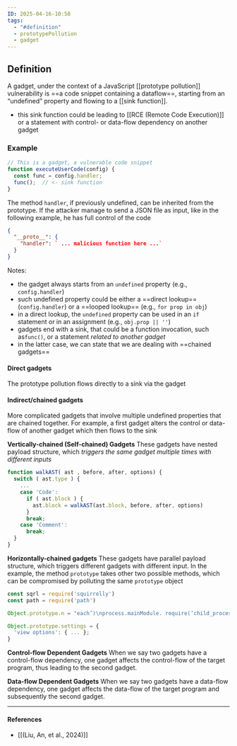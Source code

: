 ```yaml
---
ID: 2025-04-16-10:58
tags:
  - "#definition"
  - prototypePollution
  - gadget
---
```

## Definition

A gadget, under the context of a JavaScript [[prototype pollution]] vulnerability is ==a code snippet containing a dataflow==, starting from an “undefined” property and flowing to a [[sink function]]. 
- this sink function could be leading to [[RCE (Remote Code Execution)]]  or a statement with control- or data-flow dependency on another gadget

### Example

```js
// This is a gadget, a vulnerable code snippet
function executeUserCode(config) {
  const func = config.handler;
  func();  // <- sink function
}
```

The method `handler`, if previously undefined, can be inherited from the prototype. If the attacker manage to send a JSON file as input, like in the following example, he has full control of the code

```json
{
  "__proto__": {
    "handler": ` ... malicious function here ...`
  }
}
```

Notes:
- the gadget always starts from an `undefined` property (e.g., `config.handler`)
- such undefined property could be either a ==direct lookup== (`config.handler`) or a ==looped lookup== (e.g., `for prop in obj`)
- in a direct lookup, the `undefined` property can be used in an `if` statement or in an assignment (e.g., `obj.prop || ''`)
- gadgets end with a sink, that could be a function invocation, such as`func()`, or a statement *related to another gadget*
- in the latter case, we can state that we are dealing with ==chained gadgets==

#### Direct gadgets
The prototype pollution flows directly to a sink via the gadget

#### Indirect/chained gadgets
More complicated gadgets that involve multiple undefined properties that are chained together. For example, a first gadget alters the control or data-flow of another gadget which then flows to the sink

**Vertically-chained (Self-chained) Gadgets**
These gadgets have nested payload structure, which *triggers the same gadget multiple times with different inputs*

```js
function walkAST( ast , before, after, options) {
  switch ( ast.type ) {
    ... 
    case 'Code': 
      if ( ast.block ) {
        ast.block = walkAST(ast.block, before, after, options)
      }
      break;
    case 'Comment':
      break;
  }
}
```

**Horizontally-chained gadgets**
These gadgets have parallel payload structure, which triggers different gadgets with different input. In the example, the method `prototype` takes other two possible methods, which can be compromised by polluting the same `prototype` object

```js
const sqrl = require('squirrelly')
const path = require('path')

Object.prototype.n = "each’)\nprocess.mainModule. require(’child_process’).execSync(’sleep 10’);\n//" 

Object.prototype.settings = {
  'view options': { ... };
}
```

**Control-flow Dependent Gadgets**
When we say two gadgets have a control-flow dependency, one gadget affects the control-flow of the target program, thus leading to the second gadget.

**Data-flow Dependent Gadgets**
When we say two gadgets have a data-flow dependency, one gadget affects the data-flow of the target program and subsequently the second gadget.

---
#### References
- [[(Liu, An, et al., 2024)]]